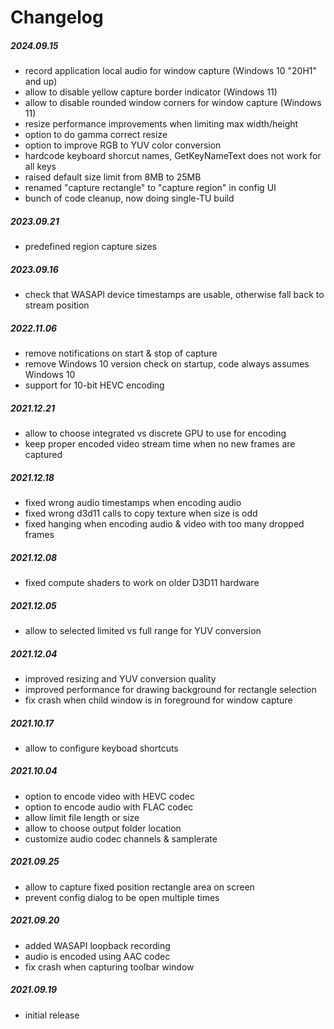 Changelog
=========

##### 2024.09.15
 * record application local audio for window capture (Windows 10 "20H1" and up)
 * allow to disable yellow capture border indicator (Windows 11)
 * allow to disable rounded window corners for window capture (Windows 11)
 * resize performance improvements when limiting max width/height
 * option to do gamma correct resize
 * option to improve RGB to YUV color conversion
 * hardcode keyboard shorcut names, GetKeyNameText does not work for all keys
 * raised default size limit from 8MB to 25MB
 * renamed "capture rectangle" to "capture region" in config UI
 * bunch of code cleanup, now doing single-TU build

##### 2023.09.21
 * predefined region capture sizes

##### 2023.09.16
 * check that WASAPI device timestamps are usable, otherwise fall back to stream position

##### 2022.11.06
 * remove notifications on start & stop of capture
 * remove Windows 10 version check on startup, code always assumes Windows 10
 * support for 10-bit HEVC encoding

##### 2021.12.21
 * allow to choose integrated vs discrete GPU to use for encoding
 * keep proper encoded video stream time when no new frames are captured

##### 2021.12.18
 * fixed wrong audio timestamps when encoding audio
 * fixed wrong d3d11 calls to copy texture when size is odd
 * fixed hanging when encoding audio & video with too many dropped frames

##### 2021.12.08
 * fixed compute shaders to work on older D3D11 hardware

##### 2021.12.05
 * allow to selected limited vs full range for YUV conversion

##### 2021.12.04
 * improved resizing and YUV conversion quality
 * improved performance for drawing background for rectangle selection
 * fix crash when child window is in foreground for window capture

##### 2021.10.17
 * allow to configure keyboad shortcuts

##### 2021.10.04
 * option to encode video with HEVC codec
 * option to encode audio with FLAC codec
 * allow limit file length or size
 * allow to choose output folder location
 * customize audio codec channels & samplerate

##### 2021.09.25
 * allow to capture fixed position rectangle area on screen
 * prevent config dialog to be open multiple times

##### 2021.09.20
 * added WASAPI loopback recording
 * audio is encoded using AAC codec
 * fix crash when capturing toolbar window

##### 2021.09.19
 * initial release
